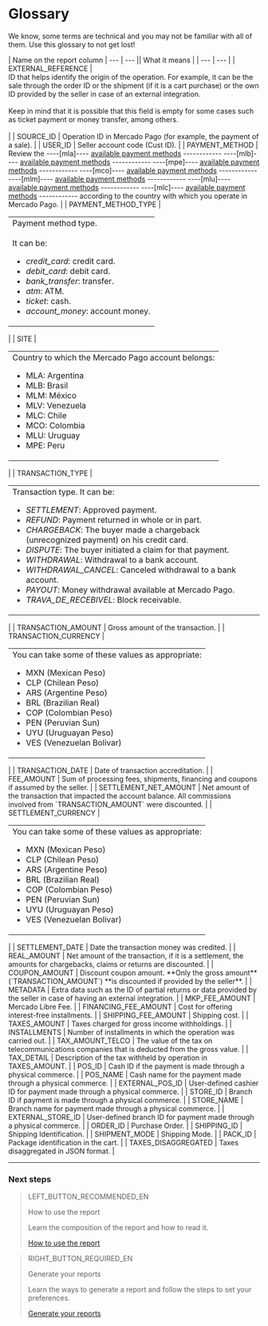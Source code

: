 
# Glossary


We know, some terms are technical and you may not be familiar with all of them. Use this glossary to not get lost!

| Name on the report column | --- | --- || What it means |
| --- | --- |
| EXTERNAL_REFERENCE | <br/> ID that helps identify the origin of the operation. For example, it can be the sale through the order ID or the shipment (if it is a cart purchase) or the own ID provided by the seller in case of an external integration. <br/><br/> Keep in mind that it is possible that this field is empty for some cases such as ticket payment or money transfer, among others. <br/> <br/> |
| SOURCE_ID | Operation ID in Mercado Pago (for example, the payment of a sale). |
| USER_ID | Seller account code (Cust ID). |
| PAYMENT_METHOD | Review the ----[mla]---- [available payment methods](https://www.mercadopago[FAKER][URL][DOMAIN]/developers/en/guides/resources/localization/payment-methods/#bookmark_argentina)  ------------ ----[mlb]---- [available payment methods](https://www.mercadopago[FAKER][URL][DOMAIN]/developers/en/guides/resources/localization/payment-methods/#bookmark_brasil) ------------ ----[mpe]---- [available payment methods](https://www.mercadopago[FAKER][URL][DOMAIN]/developers/en/guides/resources/localization/payment-methods/#bookmark_perú)  ------------ ----[mco]---- [available payment methods](https://www.mercadopago[FAKER][URL][DOMAIN]/developers/en/guides/resources/localization/payment-methods/#bookmark_colombia)  ------------ ----[mlm]---- [available payment methods](https://www.mercadopago[FAKER][URL][DOMAIN]/developers/en/guides/resources/localization/payment-methods/#bookmark_méxico) ------------ ----[mlu]---- [available payment methods](https://www.mercadopago[FAKER][URL][DOMAIN]/developers/en/guides/resources/localization/payment-methods/#bookmark_uruguay) ------------ ----[mlc]---- [available payment methods](https://www.mercadopago[FAKER][URL][DOMAIN]/developers/en/guides/resources/localization/payment-methods/#bookmark_chile) ------------ according to the country with which you operate in Mercado Pago. |
| PAYMENT_METHOD_TYPE | <table style="border:none;background:none;font-size:16px;height:auto" ><tr style="border:none;background:none;"><td style="border:none;background:none;"> Payment method type. <br/><br/> It can be: <br/><ul><li>*credit_card*: credit card.</li><li>*debit_card*: debit card.</li><li>*bank_transfer*: transfer.</li><li>*atm*: ATM. </li><li>*ticket*: cash.</li><li>*account_money*: account money. </li></ul></td></tr></table> |
| SITE | <table style="border:none;background:none;font-size:16px;height:auto" ><tr style="border:none;background:none;"><td style="border:none;background:none;"> Country to which the Mercado Pago account belongs: <br/><ul><li> MLA: Argentina </li><li> MLB: Brasil </li><li> MLM: México </li><li> MLV: Venezuela </li><li> MLC: Chile </li><li> MCO: Colombia </li><li> MLU: Uruguay </li><li> MPE: Peru </li></ul></td></tr></table> |
| TRANSACTION_TYPE | <table style="border:none;background:none;font-size:16px;height:auto" ><tr style="border:none;background:none;"><td style="border:none;background:none;"> Transaction type. It can be:<br/><ul><li> *SETTLEMENT*: Approved payment. </li><li> *REFUND*: Payment returned in whole or in part. </li><li> *CHARGEBACK*: The buyer made a chargeback (unrecognized payment) on his credit card. </li><li> *DISPUTE*: The buyer initiated a claim for that payment. </li><li> *WITHDRAWAL*: Withdrawal to a bank account. </li><li> *WITHDRAWAL_CANCEL*: Canceled withdrawal to a bank account. </li><li>*PAYOUT*: Money withdrawal available at Mercado Pago.</li><li>*TRAVA_DE_RECEBIVEL*: Block receivable.</li></ul></td></tr></table> |
| TRANSACTION_AMOUNT | Gross amount of the transaction. |
| TRANSACTION_CURRENCY | <table style="border:none;background:none;font-size:16px;height:auto" ><tr style="border:none;background:none;"><td style="border:none;background:none;"> You can take some of these values as appropriate: <br/><ul><li> MXN (Mexican Peso) </li><li> CLP (Chilean Peso) </li><li> ARS (Argentine Peso) </li><li> BRL (Brazilian Real) </li><li>COP (Colombian Peso) </li><li> PEN (Peruvian Sun) </li><li> UYU (Uruguayan Peso) </li><li> VES (Venezuelan Bolivar)
</li></ul></td></tr></table> |
| TRANSACTION_DATE | Date of transaction accreditation. |
| FEE_AMOUNT | Sum of processing fees, shipments, financing and coupons if assumed by the seller. |
| SETTLEMENT_NET_AMOUNT | Net amount of the transaction that impacted the account balance. All commissions involved from `TRANSACTION_AMOUNT` were discounted. |
| SETTLEMENT_CURRENCY | <table style="border:none;background:none;font-size:16px;height:auto" ><tr style="border:none;background:none;"><td style="border:none;background:none;"> You can take some of these values as appropriate: <br/><ul><li> MXN (Mexican Peso) </li><li> CLP (Chilean Peso) </li><li> ARS (Argentine Peso) </li><li> BRL (Brazilian Real) </li><li>COP (Colombian Peso) </li><li> PEN (Peruvian Sun) </li><li> UYU (Uruguayan Peso) </li><li> VES (Venezuelan Bolivar)
</li></ul></td></tr></table> |
| SETTLEMENT_DATE | Date the transaction money was credited. |
| REAL_AMOUNT | Net amount of the transaction, if it is a settlement, the amounts for chargebacks, claims or returns are discounted. |
| COUPON_AMOUNT | Discount coupon amount. **Only the gross amount** (`TRANSACTION_AMOUNT`) **is discounted if provided by the seller**. |
| METADATA | Extra data such as the ID of partial returns or data provided by the seller in case of having an external integration. |
| MKP_FEE_AMOUNT | Mercado Libre Fee. |
| FINANCING_FEE_AMOUNT | Cost for offering interest-free installments. |
| SHIPPING_FEE_AMOUNT | Shipping cost. |
| TAXES_AMOUNT | Taxes charged for gross income withholdings. |
| INSTALLMENTS | Number of installments in which the operation was carried out. |
| TAX_AMOUNT_TELCO | The value of the tax on telecommunications companies that is deducted from the gross value. |
| TAX_DETAIL | Description of the tax withheld by operation in TAXES_AMOUNT. |
| POS_ID | Cash ID if the payment is made through a physical commerce. |
| POS_NAME | Cash name for the payment made through a physical commerce. |
| EXTERNAL_POS_ID | User-defined cashier ID for payment made through a physical commerce. |
| STORE_ID | Branch ID if payment is made through a physical commerce. |
| STORE_NAME | Branch name for payment made through a physical commerce. |
| EXTERNAL_STORE_ID | User-defined branch ID for payment made through a physical commerce. |
| ORDER_ID | Purchase Order. |
| SHIPPING_ID | Shipping Identification. |
| SHIPMENT_MODE | Shipping Mode. |
| PACK_ID | Package identification in the cart. |
| TAXES_DISAGGREGATED | Taxes disaggregated in JSON format. |

<hr/>

### Next steps

> LEFT_BUTTON_RECOMMENDED_EN
>
> How to use the report
>
> Learn the composition of the report and how to read it.
>
> [How to use the report](https://www.mercadopago[FAKER][URL][DOMAIN]/developers/en/guides/manage-account/reports/account-money/how-to-use)

> RIGHT_BUTTON_REQUIRED_EN
>
> Generate your reports
>
> Learn the ways to generate a report and follow the steps to set your preferences.
>
> [Generate your reports](https://www.mercadopago[FAKER][URL][DOMAIN]/developers/en/guides/manage-account/reports/account-money/generate)
